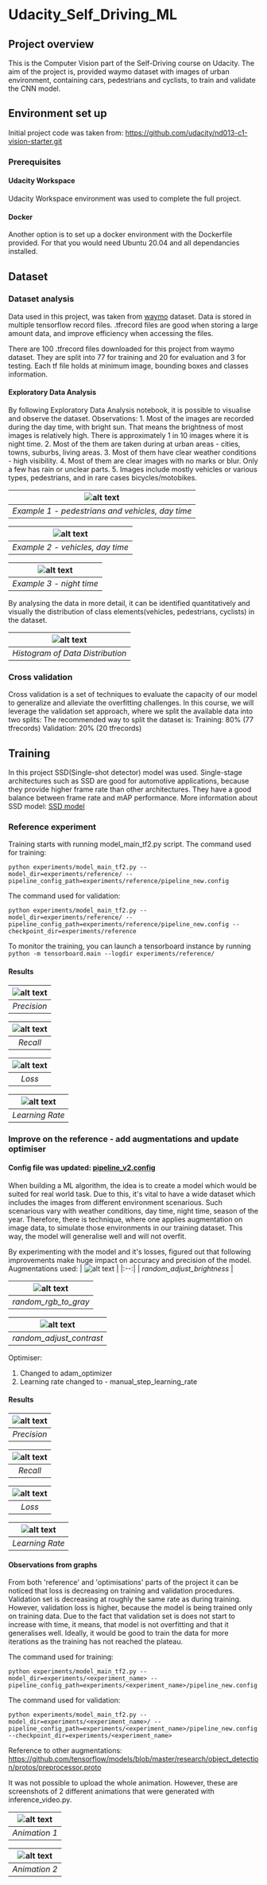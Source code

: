 # Udacity_Self_Driving_ML

## Project overview
This is the Computer Vision part of the Self-Driving course on Udacity.
The aim of the project is, provided waymo dataset with images of urban environment,
containing cars, pedestrians and cyclists, to train and validate the CNN model.

## Environment set up
Initial project code was taken from:
https://github.com/udacity/nd013-c1-vision-starter.git

### Prerequisites
#### Udacity Workspace
Udacity Workspace environment was used to complete the full project.
#### Docker
Another option is to set up a docker environment with the Dockerfile provided.
For that you would need Ubuntu 20.04 and all dependancies installed.

## Dataset
### Dataset analysis
Data used in this project, was taken from [waymo](https://waymo.com/open/) dataset. Data is stored in multiple tensorflow record files.
.tfrecord files are good when storing a large amount data, and improve efficiency when accessing the files.

There are 100 .tfrecord files downloaded for this project from waymo dataset. 
They are split into 77 for training and 20 for evaluation and 3 for testing.
Each tf file holds at minimum image, bounding boxes and classes information.

#### Exploratory Data Analysis
By following Exploratory Data Analysis notebook, it is possible to visualise and observe the dataset.
Observations:
    1. Most of the images are recorded during the day time, with bright sun. That means the brightness of most images is relatively high. There is approximately 1 in 10 images where it is night time. 
    2. Most of the them are taken during at urban areas - cities, towns, suburbs, living areas. 
    3. Most of them have clear weather conditions - high visibility. 
    4. Most of them are clear images with no marks or blur. Only a few has rain or unclear parts.
    5. Images include mostly vehicles or various types, pedestrians, and in rare cases bicycles/motobikes.
  
| ![alt text](https://github.com/zbakin/Udacity_Self_Driving_ML/blob/main/images/explore1.png) | 
|:--:| 
| *Example 1 - pedestrians and vehicles, day time* |


| ![alt text](https://github.com/zbakin/Udacity_Self_Driving_ML/blob/main/images/explore2.png) | 
|:--:| 
| *Example 2 - vehicles, day time* |


| ![alt text](https://github.com/zbakin/Udacity_Self_Driving_ML/blob/main/images/explore5.png) | 
|:--:| 
| *Example 3 - night time* |
 
 
By analysing the data in more detail, it can be identified quantitatively and visually the distribution of class elements(vehicles, pedestrians, cyclists) in the dataset.
 
| ![alt text](https://github.com/zbakin/Udacity_Self_Driving_ML/blob/main/images/histogram%20of%20classes.png) | 
|:--:| 
| *Histogram of Data Distribution* |
    
### Cross validation

Cross validation is a set of techniques to evaluate the capacity of our model to generalize and alleviate the overfitting challenges. In this course, we will leverage the validation set approach, where we split the available data into two splits:
The recommended way to split the dataset is:
Training: 80% (77 tfrecords)
Validation: 20% (20 tfrecords)

## Training

In this project SSD(Single-shot detector) model was used. Single-stage architectures such as SSD are good for automotive applications, because they provide higher frame rate than other architectures. They have a good balance between frame rate and mAP performance.
More information about SSD model: [SSD model](https://jonathan-hui.medium.com/ssd-object-detection-single-shot-multibox-detector-for-real-time-processing-9bd8deac0e06)
### Reference experiment
Training starts with running model_main_tf2.py script.
The command used for training:
```
python experiments/model_main_tf2.py --model_dir=experiments/reference/ --pipeline_config_path=experiments/reference/pipeline_new.config
```
The command used for validation:
```
python experiments/model_main_tf2.py --model_dir=experiments/reference/ --pipeline_config_path=experiments/reference/pipeline_new.config --checkpoint_dir=experiments/reference
```

To monitor the training, you can launch a tensorboard instance by running `python -m tensorboard.main --logdir experiments/reference/`

#### Results

| ![alt text](https://github.com/zbakin/Udacity_Self_Driving_ML/blob/main/experiments/reference/images/precision.png) | 
|:--:| 
| *Precision* |

| ![alt text](https://github.com/zbakin/Udacity_Self_Driving_ML/blob/main/experiments/reference/images/recall.png) | 
|:--:| 
| *Recall* |

| ![alt text](https://github.com/zbakin/Udacity_Self_Driving_ML/blob/main/experiments/reference/images/loss.png) | 
|:--:| 
| *Loss* |

| ![alt text](https://github.com/zbakin/Udacity_Self_Driving_ML/blob/main/experiments/reference/images/learning%20rate.png) | 
|:--:| 
| *Learning Rate* |


### Improve on the reference - add augmentations and update optimiser
#### Config file was updated: [pipeline_v2.config](https://github.com/zbakin/Udacity_Self_Driving_ML/blob/main/experiments/optimisations/pipeline_v2.config)

When building a ML algorithm, the idea is to create a model which would be suited for real world task.
Due to this, it's vital to have a wide dataset which includes the images from different environment scenarious. 
Such scenarious vary with weather conditions, day time, night time, season of the year.
Therefore, there is technique, where one applies augmentation on image data, to simulate those environments in our training dataset.
This way, the model will generalise well and will not overfit. 

By experimenting with the model and it's losses, figured out that following improvements make huge impact on accuracy and precision of the model.
Augmentations used:
| ![alt text](https://github.com/zbakin/Udacity_Self_Driving_ML/blob/main/images/augmentations2.png) | 
|:--:| 
| *random_adjust_brightness* |

| ![alt text](https://github.com/zbakin/Udacity_Self_Driving_ML/blob/main/images/augmentations1.png) | 
|:--:| 
| *random_rgb_to_gray* |

| ![alt text](https://github.com/zbakin/Udacity_Self_Driving_ML/blob/main/images/augmentations3.png) | 
|:--:| 
| *random_adjust_contrast* |

Optimiser:
   1. Changed to adam_optimizer
   2. Learning rate changed to - manual_step_learning_rate

#### Results


| ![alt text](https://github.com/zbakin/Udacity_Self_Driving_ML/blob/main/experiments/optimisations/images/precision.png) | 
|:--:| 
| *Precision* |

| ![alt text](https://github.com/zbakin/Udacity_Self_Driving_ML/blob/main/experiments/optimisations/images/recall.png) | 
|:--:| 
| *Recall* |

| ![alt text](https://github.com/zbakin/Udacity_Self_Driving_ML/blob/main/experiments/optimisations/images/loss.png) | 
|:--:| 
| *Loss* |

| ![alt text](https://github.com/zbakin/Udacity_Self_Driving_ML/blob/main/experiments/optimisations/images/learning%20rate.png) | 
|:--:| 
| *Learning Rate* |

#### Observations from graphs

From both 'reference' and 'optimisations' parts of the project it can be noticed that loss is decreasing on training and validation procedures.
Validation set is decreasing at roughly the same rate as during training. However, validation loss is higher, because the model is being trained only on training data.
Due to the fact that validation set is does not start to increase with time, it means, that model is not overfitting and that it generalises well.
Ideally, it would be good to train the data for more iterations as the training has not reached the plateau.

The command used for training:
```
python experiments/model_main_tf2.py --model_dir=experiments/<experiment_name> --pipeline_config_path=experiments/<experiment_name>/pipeline_new.config
```
The command used for validation:
```
python experiments/model_main_tf2.py --model_dir=experiments/<experiment_name>/ --pipeline_config_path=experiments/<experiment_name>/pipeline_new.config --checkpoint_dir=experiments/<experiment_name>
```

Reference to other augmentations:
https://github.com/tensorflow/models/blob/master/research/object_detection/protos/preprocessor.proto

It was not possible to upload the whole animation. However, these are screenshots of 2 different animations that were generated with inference_video.py.

| ![alt text](https://github.com/zbakin/Udacity_Self_Driving_ML/blob/main/experiments/optimisations/images/animation1.png) | 
|:--:| 
| *Animation 1* |

| ![alt text](https://github.com/zbakin/Udacity_Self_Driving_ML/blob/main/experiments/optimisations/images/animation2.png) | 
|:--:| 
| *Animation 2* |
